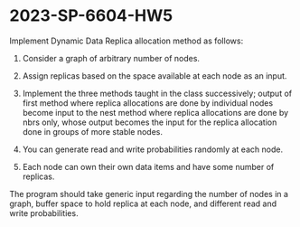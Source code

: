 # 2023-SP-6604-HW5

Implement Dynamic Data Replica allocation method as follows:

1. Consider a graph of arbitrary number of nodes. 

2. Assign replicas based on the space available at each node as an input. 

3. Implement the three methods taught in the class successively; output of first method where replica allocations are done by individual nodes become input to the nest method where replica allocations are done by nbrs only, whose output becomes the input for the replica allocation done in groups of more stable nodes.

4. You can generate read and write probabilities randomly at each node. 

5. Each node can own their own data items and have some number of replicas.

The program should take generic input regarding the number of nodes in a graph, buffer space to hold replica at each node, and different read and write probabilities.
